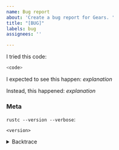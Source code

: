 ```yaml
---
name: Bug report
about: 'Create a bug report for Gears. '
title: "[BUG]"
labels: bug
assignees: ''

---
```


<!--
Thank you for filing a bug report! 🐛 Please provide a short summary of the bug,
along with any information you feel relevant to replicating the bug.
-->

I tried this code:

```rust
<code>
```

I expected to see this happen: *explanation*

Instead, this happened: *explanation*

### Meta
<!--
If you're using the stable version of the compiler, you should also check if the
bug also exists in the beta or nightly versions.
-->

`rustc --version --verbose`:
```
<version>
```

<!--
Include a backtrace in the code block by setting `RUST_BACKTRACE=1` in your
environment. E.g. `RUST_BACKTRACE=1 cargo build`.
-->
<details><summary>Backtrace</summary>
<p>

```
<backtrace>
```

</p>
</details>
